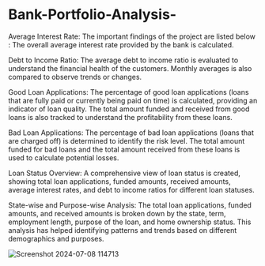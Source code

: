 # Bank-Portfolio-Analysis-

Average Interest Rate:
The important findings of the project are listed below : 
The overall average interest rate provided by the bank is calculated.

Debt to Income Ratio:
The average debt to income ratio is evaluated to understand the financial health of the customers.
Monthly averages is also compared to observe trends or changes.

Good Loan Applications:
The percentage of good loan applications (loans that are fully paid or currently being paid on time) is calculated, providing an indicator of loan quality.
The total amount funded and received from good loans is also tracked to understand the profitability from these loans.

Bad Loan Applications:
The percentage of bad loan applications (loans that are charged off) is determined to identify the risk level.
The total amount funded for bad loans and the total amount received from these loans is used to calculate potential losses.

Loan Status Overview:
A comprehensive view of loan status is created, showing total loan applications, funded amounts, received amounts, average interest rates, and debt to income ratios for different loan statuses.

State-wise and Purpose-wise Analysis:
The total loan applications, funded amounts, and received amounts is broken down by the state, term, employment length, purpose of the loan, and home ownership status.
This analysis has helped identifying patterns and trends based on different demographics and purposes.

![Screenshot 2024-07-08 114713](https://github.com/Madhurrav/Bank-Portfolio-Analysis-/assets/91006396/cf8061ce-3bbe-43b2-b1c2-e41befe0afe5)
